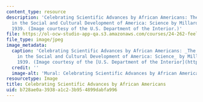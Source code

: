 ```yaml
---
content_type: resource
description: 'Celebrating Scientific Advances by African Americans: The Negro''s Contribution
  in the Social and Cultural Development of America: Science by Millard Owen Sheets,
  1939. (Image courtesy of the U.S. Department of the Interior.)'
file: https://ol-ocw-studio-app-qa.s3.amazonaws.com/courses/24-262-feeling-and-imagination-in-art-science-and-technology-spring-2004/b728ae0a3938a1c23b954899dabfa996_24-262s04.jpg
file_type: image/jpeg
image_metadata:
  caption: 'Celebrating Scientific Advances by African Americans: _The Negro''s Contribution
    in the Social and Cultural Development of America: Science_ by Millard Owen Sheets,
    1939. (Image courtesy of the [U.S. Department of the Interior](http://www.doi.gov).)'
  credit: ''
  image-alt: 'Mural: Celebrating Scientific Advances by African Americans.'
resourcetype: Image
title: Celebrating Scientific Advances by African Americans
uid: b728ae0a-3938-a1c2-3b95-4899dabfa996
---
```

